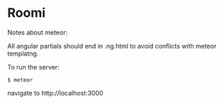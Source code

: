 # Roomi

Notes about meteor:

All angular partials should end in .ng.html to avoid conflicts with meteor templatng.

To run the server:

```
$ meteor
```
navigate to http://localhost:3000
